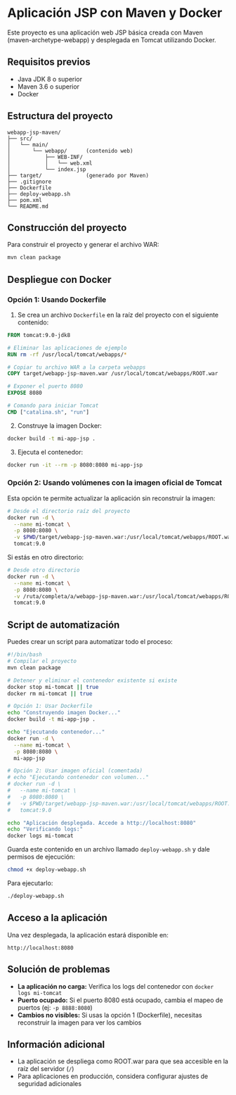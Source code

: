 # Aplicación JSP con Maven y Docker

Este proyecto es una aplicación web JSP básica creada con Maven (maven-archetype-webapp) y desplegada en Tomcat utilizando Docker.

## Requisitos previos

- Java JDK 8 o superior
- Maven 3.6 o superior
- Docker

## Estructura del proyecto

```
webapp-jsp-maven/
├── src/
│   └── main/
│       └── webapp/      (contenido web)
│           ├── WEB-INF/
│           │   └── web.xml
│           └── index.jsp
├── target/              (generado por Maven)
├── .gitignore
├── Dockerfile
├── deploy-webapp.sh
├── pom.xml
└── README.md
```

## Construcción del proyecto

Para construir el proyecto y generar el archivo WAR:

```bash
mvn clean package
```

## Despliegue con Docker

### Opción 1: Usando Dockerfile

1. Se crea un archivo `Dockerfile` en la raíz del proyecto con el siguiente contenido:

```dockerfile
FROM tomcat:9.0-jdk8

# Eliminar las aplicaciones de ejemplo
RUN rm -rf /usr/local/tomcat/webapps/*

# Copiar tu archivo WAR a la carpeta webapps
COPY target/webapp-jsp-maven.war /usr/local/tomcat/webapps/ROOT.war

# Exponer el puerto 8080
EXPOSE 8080

# Comando para iniciar Tomcat
CMD ["catalina.sh", "run"]
```

2. Construye la imagen Docker:

```bash
docker build -t mi-app-jsp .
```

3. Ejecuta el contenedor:

```bash
docker run -it --rm -p 8080:8080 mi-app-jsp
```

### Opción 2: Usando volúmenes con la imagen oficial de Tomcat

Esta opción te permite actualizar la aplicación sin reconstruir la imagen:

```bash
# Desde el directorio raíz del proyecto
docker run -d \
  --name mi-tomcat \
  -p 8080:8080 \
  -v $PWD/target/webapp-jsp-maven.war:/usr/local/tomcat/webapps/ROOT.war \
  tomcat:9.0
```

Si estás en otro directorio:

```bash
# Desde otro directorio
docker run -d \
  --name mi-tomcat \
  -p 8080:8080 \
  -v /ruta/completa/a/webapp-jsp-maven.war:/usr/local/tomcat/webapps/ROOT.war \
  tomcat:9.0
```

## Script de automatización

Puedes crear un script para automatizar todo el proceso:

```bash
#!/bin/bash
# Compilar el proyecto
mvn clean package

# Detener y eliminar el contenedor existente si existe
docker stop mi-tomcat || true
docker rm mi-tomcat || true

# Opción 1: Usar Dockerfile
echo "Construyendo imagen Docker..."
docker build -t mi-app-jsp .

echo "Ejecutando contenedor..."
docker run -d \
  --name mi-tomcat \
  -p 8080:8080 \
  mi-app-jsp

# Opción 2: Usar imagen oficial (comentada)
# echo "Ejecutando contenedor con volumen..."
# docker run -d \
#   --name mi-tomcat \
#   -p 8080:8080 \
#   -v $PWD/target/webapp-jsp-maven.war:/usr/local/tomcat/webapps/ROOT.war \
#   tomcat:9.0

echo "Aplicación desplegada. Accede a http://localhost:8080"
echo "Verificando logs:"
docker logs mi-tomcat
```

Guarda este contenido en un archivo llamado `deploy-webapp.sh` y dale permisos de ejecución:

```bash
chmod +x deploy-webapp.sh
```

Para ejecutarlo:

```bash
./deploy-webapp.sh
```

## Acceso a la aplicación

Una vez desplegada, la aplicación estará disponible en:
```
http://localhost:8080
```

## Solución de problemas

- **La aplicación no carga:** Verifica los logs del contenedor con `docker logs mi-tomcat`
- **Puerto ocupado:** Si el puerto 8080 está ocupado, cambia el mapeo de puertos (ej: `-p 8888:8080`)
- **Cambios no visibles:** Si usas la opción 1 (Dockerfile), necesitas reconstruir la imagen para ver los cambios

## Información adicional

- La aplicación se despliega como ROOT.war para que sea accesible en la raíz del servidor (`/`)
- Para aplicaciones en producción, considera configurar ajustes de seguridad adicionales